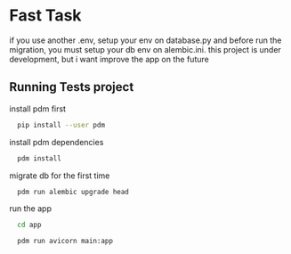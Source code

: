 
# Fast Task
if you use another .env, setup your env on database.py and before run the migration, you must setup your db env on alembic.ini. this project is under development, but i want improve the app on the future


## Running Tests project

install pdm first

```bash
  pip install --user pdm
```

install pdm dependencies

```bash
  pdm install
```

migrate db for the first time
```bash
  pdm run alembic upgrade head
```

run the app
```bash
  cd app
```
```bash
  pdm run avicorn main:app
```